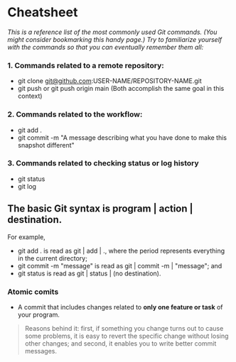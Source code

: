 # Cheatsheet
*This is a reference list of the most commonly used Git commands. (You might consider bookmarking this handy page.) Try to familiarize yourself with the commands so that you can eventually remember them all:*

### 1. Commands related to a remote repository:
- git clone git@github.com:USER-NAME/REPOSITORY-NAME.git
- git push or git push origin main (Both accomplish the same goal in this context)
### 2. Commands related to the workflow:
- git add .
- git commit -m "A message describing what you have done to make this snapshot different"
### 3. Commands related to checking status or log history
- git status
- git log

## The basic Git syntax is program | action | destination.

  For example,

  - git add . is read as git | add | ., where the period represents everything in the current directory;
  - git commit -m "message" is read as git | commit -m | "message"; and
  - git status is read as git | status | (no destination).
### Atomic comits
- A commit that includes changes related to **only one feature or task** of your program.
>Reasons behind it: first, if something you change turns out to cause some problems, it is easy to revert the specific change without losing other changes; and second, it enables you to write better commit messages.
